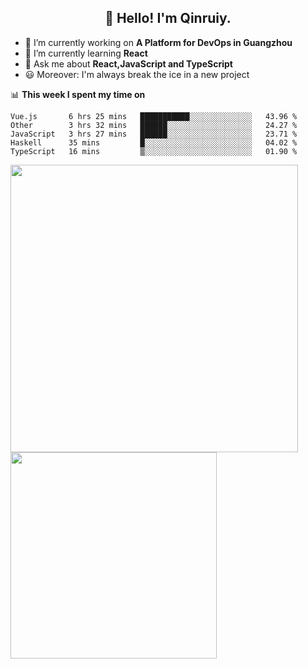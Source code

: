 <h2 align="center">👋 Hello! I'm Qinruiy.</h2>


- 🔭 I’m currently working on **A Platform for DevOps in Guangzhou**
- 🌱 I’m currently learning **React**
- 💬 Ask me about **React,JavaScript and TypeScript**
- 😃 Moreover: I'm always break the ice in a new project

📊 **This week I spent my time on**

<!--START_SECTION:waka-->
```text
Vue.js       6 hrs 25 mins   ███████████░░░░░░░░░░░░░░   43.96 % 
Other        3 hrs 32 mins   ██████░░░░░░░░░░░░░░░░░░░   24.27 % 
JavaScript   3 hrs 27 mins   ██████░░░░░░░░░░░░░░░░░░░   23.71 % 
Haskell      35 mins         █░░░░░░░░░░░░░░░░░░░░░░░░   04.02 % 
TypeScript   16 mins         ▒░░░░░░░░░░░░░░░░░░░░░░░░   01.90 % 
```
<!--END_SECTION:waka-->

<p>
<img align="left" width="460" src="https://github-readme-stats.vercel.app/api?username=Qinruiy&custom_title=Qrinruiy's Github Stats&theme=graywhite&hide_border=true"/> <img align="left" width="330" src="https://github-readme-stats.vercel.app/api/top-langs/?username=Qinruiy&layout=compact&theme=graywhite&hide_border=true"/>
</p>
